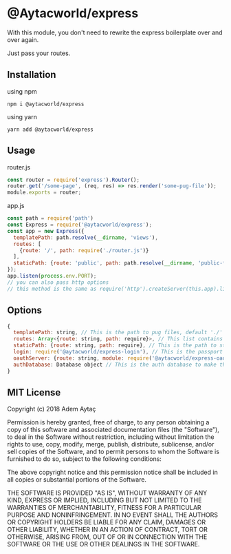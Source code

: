 # @Aytacworld/express

With this module, you don't need to rewrite the express boilerplate over and over again.

Just pass your routes.

## Installation

using npm

`npm i @aytacworld/express`

using yarn

`yarn add @aytacworld/express`

## Usage

router.js
```javascript
const router = require('express').Router();
router.get('/some-page', (req, res) => res.render('some-pug-file'));
module.exports = router;
```

app.js
```javascript
const path = require('path')
const Express = require('@aytacworld/express');
const app = new Express({
  templatePath: path.resolve(__dirname, 'views'),
  routes: [
    {route: '/', path: require('./router.js')}
  ],
  staticPath: {route: 'public', path: path.resolve(__dirname, 'public-folder')}
});
app.listen(process.env.PORT);
// you can also pass http options
// this method is the same as require('http').createServer(this.app).listen(httpOptions);
```

## Options

```javascript
{
  templatePath: string, // This is the path to pug files, default './'
  routes: Array<{route: string, path: require}>, // This list contains the routing information, default []
  staticPath: {route: string, path: require}, // This is the path to static files, default false
  login: require('@aytacworld/express-login'), // This is the passport module to require, default false
  oauthServer: {route: string, module: require('@aytacworld/express-oauth')}, // This is the oauth serverside part, default false,
  authDatabase: Database object // This is the auth database to make the login/oauth token exchange happen, it is mandatory if you use login and/or oauthServer, default false
}
```

## MIT License

Copyright (c) 2018 Adem Aytaç

Permission is hereby granted, free of charge, to any person obtaining a copy
of this software and associated documentation files (the "Software"), to deal
in the Software without restriction, including without limitation the rights
to use, copy, modify, merge, publish, distribute, sublicense, and/or sell
copies of the Software, and to permit persons to whom the Software is
furnished to do so, subject to the following conditions:

The above copyright notice and this permission notice shall be included in all
copies or substantial portions of the Software.

THE SOFTWARE IS PROVIDED "AS IS", WITHOUT WARRANTY OF ANY KIND, EXPRESS OR
IMPLIED, INCLUDING BUT NOT LIMITED TO THE WARRANTIES OF MERCHANTABILITY,
FITNESS FOR A PARTICULAR PURPOSE AND NONINFRINGEMENT. IN NO EVENT SHALL THE
AUTHORS OR COPYRIGHT HOLDERS BE LIABLE FOR ANY CLAIM, DAMAGES OR OTHER
LIABILITY, WHETHER IN AN ACTION OF CONTRACT, TORT OR OTHERWISE, ARISING FROM,
OUT OF OR IN CONNECTION WITH THE SOFTWARE OR THE USE OR OTHER DEALINGS IN THE
SOFTWARE.
